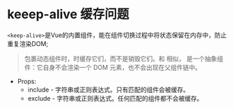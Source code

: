 # keeep-alive 缓存问题

`<keep-alive>`是Vue的内置组件，能在组件切换过程中将状态保留在内存中，防止重复渲染DOM;

> 包裹动态组件时，时缓存它们，而不是销毁它们。和 <transition> 相似，<keep-alive> 是一个抽象组件：它自身不会渲染一个 DOM 元素，也不会出现在父组件链中。

* Props:
    * include - 字符串或正则表达式。只有匹配的组件会被缓存。
    * exclude - 字符串或正则表达式。任何匹配的组件都不会被缓存。

